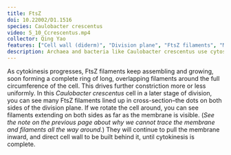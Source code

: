 ```yaml
---
title: FtsZ
doi: 10.22002/D1.1516
species: Caulobacter crescentus
video: 5_10_Ccrescentus.mp4
collector: Qing Yao
features: ["Cell wall (diderm)", "Division plane", "FtsZ filaments", "Membrane (inner)", "Membrane (outer)", "Ribosomes", "Storage granules", "Surface layer", ]
description: Archaea and bacteria like Caulobacter crescentus use cytoskeletal filaments of FtsZ to constrict their cell envelope during cytokinesis
---
```


As cytokinesis progresses, FtsZ filaments keep assembling and growing, soon forming a complete ring of long, overlapping filaments around the full circumference of the cell. This drives further constriction more or less uniformly. In this *Caulobacter crescentus* cell in a later stage of division, you can see many FtsZ filaments lined up in cross-section–the dots on both sides of the division plane. If we rotate the cell around, you can see filaments extending on both sides as far as the membrane is visible. (*See the note on the previous page about why we cannot trace the membrane and filaments all the way around.*) They will continue to pull the membrane inward, and direct cell wall to be built behind it, until cytokinesis is complete.

